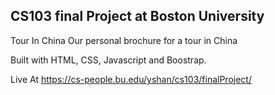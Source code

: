 ## CS103 final Project at Boston University

Tour In China
Our personal brochure for a tour in China

Built with HTML, CSS, Javascript and Boostrap.

Live At https://cs-people.bu.edu/yshan/cs103/finalProject/

